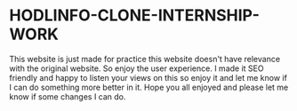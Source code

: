 # HODLINFO-CLONE-INTERNSHIP-WORK
This website is just made for practice this website doesn't have relevance with the original website. So enjoy the user experience.
I made it SEO friendly and happy to listen your views on this so enjoy it and let me know if I can do something more better in it. Hope you all enjoyed and please let me know if some changes I can do.
